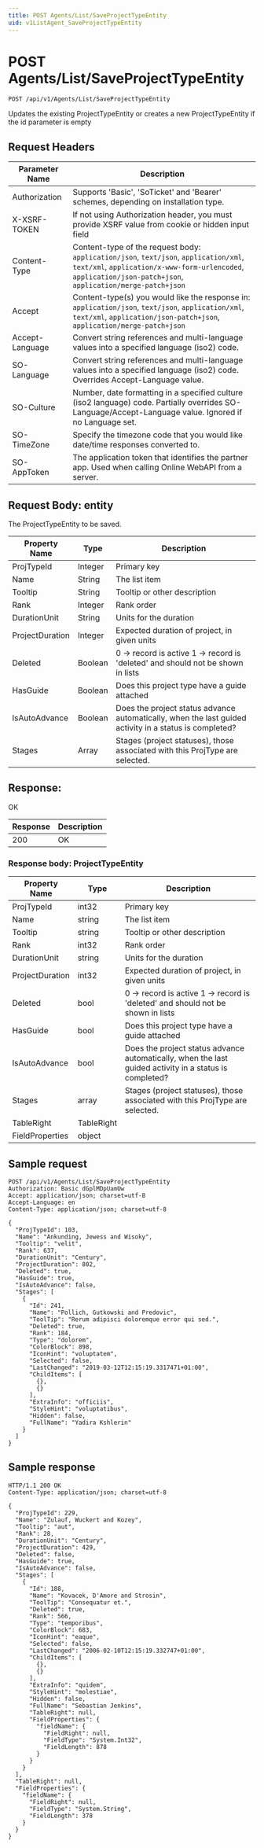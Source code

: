 ```yaml
---
title: POST Agents/List/SaveProjectTypeEntity
uid: v1ListAgent_SaveProjectTypeEntity
---
```


# POST Agents/List/SaveProjectTypeEntity

```http
POST /api/v1/Agents/List/SaveProjectTypeEntity
```

Updates the existing ProjectTypeEntity or creates a new ProjectTypeEntity if the id parameter is empty








## Request Headers

| Parameter Name | Description |
|----------------|-------------|
| Authorization  | Supports 'Basic', 'SoTicket' and 'Bearer' schemes, depending on installation type. |
| X-XSRF-TOKEN   | If not using Authorization header, you must provide XSRF value from cookie or hidden input field |
| Content-Type | Content-type of the request body: `application/json`, `text/json`, `application/xml`, `text/xml`, `application/x-www-form-urlencoded`, `application/json-patch+json`, `application/merge-patch+json` |
| Accept         | Content-type(s) you would like the response in: `application/json`, `text/json`, `application/xml`, `text/xml`, `application/json-patch+json`, `application/merge-patch+json` |
| Accept-Language | Convert string references and multi-language values into a specified language (iso2) code. |
| SO-Language | Convert string references and multi-language values into a specified language (iso2) code. Overrides Accept-Language value. |
| SO-Culture | Number, date formatting in a specified culture (iso2 language) code. Partially overrides SO-Language/Accept-Language value. Ignored if no Language set. |
| SO-TimeZone | Specify the timezone code that you would like date/time responses converted to. |
| SO-AppToken | The application token that identifies the partner app. Used when calling Online WebAPI from a server. |

## Request Body: entity 

The ProjectTypeEntity to be saved. 

| Property Name | Type |  Description |
|----------------|------|--------------|
| ProjTypeId | Integer | Primary key |
| Name | String | The list item |
| Tooltip | String | Tooltip or other description |
| Rank | Integer | Rank order |
| DurationUnit | String | Units for the duration |
| ProjectDuration | Integer | Expected duration of project, in given units |
| Deleted | Boolean | 0 -&gt; record is active 1 -&gt; record is 'deleted' and should not be shown in lists |
| HasGuide | Boolean | Does this project type have a guide attached |
| IsAutoAdvance | Boolean | Does the project status advance automatically, when the last guided activity in a status is completed? |
| Stages | Array | Stages (project statuses), those associated with this ProjType are selected. |

## Response:

OK

| Response | Description |
|----------------|-------------|
| 200 | OK |

### Response body: ProjectTypeEntity

| Property Name | Type |  Description |
|----------------|------|--------------|
| ProjTypeId | int32 | Primary key |
| Name | string | The list item |
| Tooltip | string | Tooltip or other description |
| Rank | int32 | Rank order |
| DurationUnit | string | Units for the duration |
| ProjectDuration | int32 | Expected duration of project, in given units |
| Deleted | bool | 0 -&gt; record is active 1 -&gt; record is 'deleted' and should not be shown in lists |
| HasGuide | bool | Does this project type have a guide attached |
| IsAutoAdvance | bool | Does the project status advance automatically, when the last guided activity in a status is completed? |
| Stages | array | Stages (project statuses), those associated with this ProjType are selected. |
| TableRight | TableRight |  |
| FieldProperties | object |  |

## Sample request

```http!
POST /api/v1/Agents/List/SaveProjectTypeEntity
Authorization: Basic dGplMDpUamUw
Accept: application/json; charset=utf-8
Accept-Language: en
Content-Type: application/json; charset=utf-8

{
  "ProjTypeId": 103,
  "Name": "Ankunding, Jewess and Wisoky",
  "Tooltip": "velit",
  "Rank": 637,
  "DurationUnit": "Century",
  "ProjectDuration": 802,
  "Deleted": true,
  "HasGuide": true,
  "IsAutoAdvance": false,
  "Stages": [
    {
      "Id": 241,
      "Name": "Pollich, Gutkowski and Predovic",
      "ToolTip": "Rerum adipisci doloremque error qui sed.",
      "Deleted": true,
      "Rank": 184,
      "Type": "dolorem",
      "ColorBlock": 898,
      "IconHint": "voluptatem",
      "Selected": false,
      "LastChanged": "2019-03-12T12:15:19.3317471+01:00",
      "ChildItems": [
        {},
        {}
      ],
      "ExtraInfo": "officiis",
      "StyleHint": "voluptatibus",
      "Hidden": false,
      "FullName": "Yadira Kshlerin"
    }
  ]
}
```

## Sample response

```http_
HTTP/1.1 200 OK
Content-Type: application/json; charset=utf-8

{
  "ProjTypeId": 229,
  "Name": "Zulauf, Wuckert and Kozey",
  "Tooltip": "aut",
  "Rank": 28,
  "DurationUnit": "Century",
  "ProjectDuration": 429,
  "Deleted": false,
  "HasGuide": true,
  "IsAutoAdvance": false,
  "Stages": [
    {
      "Id": 188,
      "Name": "Kovacek, D'Amore and Strosin",
      "ToolTip": "Consequatur et.",
      "Deleted": true,
      "Rank": 566,
      "Type": "temporibus",
      "ColorBlock": 683,
      "IconHint": "eaque",
      "Selected": false,
      "LastChanged": "2006-02-10T12:15:19.332747+01:00",
      "ChildItems": [
        {},
        {}
      ],
      "ExtraInfo": "quidem",
      "StyleHint": "molestiae",
      "Hidden": false,
      "FullName": "Sebastian Jenkins",
      "TableRight": null,
      "FieldProperties": {
        "fieldName": {
          "FieldRight": null,
          "FieldType": "System.Int32",
          "FieldLength": 878
        }
      }
    }
  ],
  "TableRight": null,
  "FieldProperties": {
    "fieldName": {
      "FieldRight": null,
      "FieldType": "System.String",
      "FieldLength": 378
    }
  }
}
```